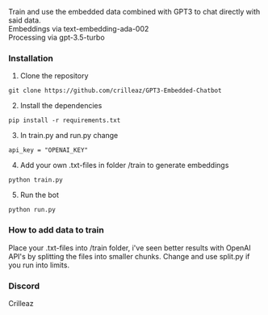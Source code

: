 Train and use the embedded data combined with GPT3 to chat directly with said data.<br>
Embeddings via text-embedding-ada-002<br>
Processing via gpt-3.5-turbo<br>


### Installation

1. Clone the repository
```
git clone https://github.com/crilleaz/GPT3-Embedded-Chatbot
```

2. Install the dependencies
```
pip install -r requirements.txt
```

3. In train.py and run.py change 
```
api_key = "OPENAI_KEY"
```

4. Add your own .txt-files in folder /train to generate embeddings
```
python train.py
```

5. Run the bot
```
python run.py
```

### How to add data to train

Place your .txt-files into /train folder, i've seen better results with OpenAI API's by splitting the files into smaller chunks. Change and use split.py if you run into limits.


### Discord
Crilleaz
